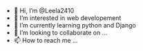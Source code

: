 - 👋 Hi, I’m @Leela2410
- 👀 I’m interested in web developement 
- 🌱 I’m currently learning python and Django
- 💞️ I’m looking to collaborate on ...
- 📫 How to reach me ...

<!---
Leela2410/Leela2410 is a ✨ special ✨ repository because its `README.md` (this file) appears on your GitHub profile.
You can click the Preview link to take a look at your changes.
--->
